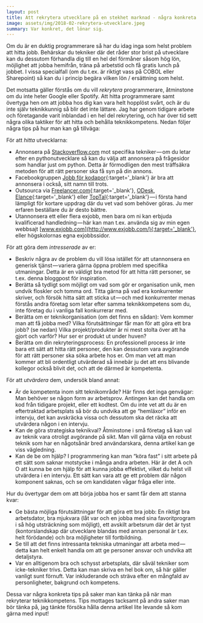 ```yaml
---
layout: post
title: Att rekrytera utvecklare på en stekhet marknad - några konkreta tips
image: assets/img/2018-02-rekrytera-utvecklare.jpeg
summary: Var konkret, det lönar sig.
---
```


Om du är en duktig programmerare så har du idag inga som helst problem att hitta jobb. Behärskar du tekniker där det råder stor brist på utvecklare kan du dessutom förhandla dig till en hel del förmåner såsom hög lön, möjlighet att jobba hemifrån, träna på arbetstid och få gratis lunch på jobbet. I vissa specialfall (om du t.ex. är riktigt vass på COBOL eller Sharepoint) så kan du i princip begära vilken lön / ersättning som helst.

Det motsatta gäller förstås om du vill *rekrytera* programmerare, åtminstone om du inte heter Google eller Spotify. Att hitta programmerare samt övertyga hen om att jobba hos dig kan vara helt hopplöst svårt, och är du inte själv teknikkunnig så blir det inte lättare. Jag har genom tidigare arbete och företagande varit inblandad i en hel del rekrytering, och har över tid sett några olika taktiker för att hitta och behålla teknikkompetens. Nedan följer några tips på hur man kan gå tillväga:

För att *hitta* utvecklarna:

* Annonsera på [Stackoverflow.com](http://www.stackoverflow.com/) mot specifika tekniker — om du letar efter en pythonutvecklare så kan du välja att annonsera på frågesidor som handlar just om python. Detta är förmodligen den mest träffsäkra metoden för att rätt personer ska få syn på din annons.
* Facebookgruppen [Jobb för kodapor](https://www.facebook.com/groups/500518803365453/){:target='_blank'} är bra att annonsera i också, sitt namn till trots.
* Outsourca via [Freelancer.com](http://www.freelancer.com/){:target='_blank'}, [ODesk](http://www.odesk.com/), [Elance](http://www.elance.com/){:target='_blank'} eller [TopTal](http://www.toptal.com/){:target='_blank'} — i första hand lämpligt för kortare uppdrag där du vet vad som behöver göras. Ju mer erfaren beställare du är desto bättre.
* Utannonsera ett eller flera exjobb, men bara om ni kan erbjuda kvalificerad handledning — här kan man t.ex. använda sig av min egen webbsajt [www.exjobb.com](http://www.exjobb.com/){:target='_blank'}, eller högskolornas egna exjobbssidor.

För att göra dem *intresserade* av er:

* Beskriv några av de problem du vill lösa istället för att utannonsera en generisk tjänst — variera gärna öppna problem med specifika utmaningar. Detta är en väldigt bra metod för att hitta rätt personer, se t.ex. denna bloggpost för inspiration.
* Berätta så tydligt som möjligt om vad som gör er organisation unik, men undvik floskler och tomma ord. Titta gärna på vad era konkurrenter skriver, och försök hitta sätt att sticka ut — och med konkurrenter menas förstås andra företag som letar efter samma teknikkompetens som du, inte företag du i vanliga fall konkurrerar med.
* Berätta om er teknikorganisation (om det finns en sådan): Vem kommer man att få jobba med? Vilka förutsättningar får man för att göra ett bra jobb? (se nedan) Vilka projekt/produkter är ni mest stolta över att ha gjort och varför? Hur ser er produkt ut under huven?
* Berätta om din rekryteringsprocess: En professionell process är inte bara ett sätt att hitta rätt personer, den kan dessutom vara avgörande för att rätt personer ska söka arbete hos er. Om man vet att man kommer att bli ordentligt utvärderad så innebär ju det att ens blivande kollegor också blivit det, och att de därmed är kompetenta.

För att *utvärdera* dem, undersök bland annat:

* Är de kompetenta inom sitt teknikområde? Här finns det inga genvägar: Man behöver se någon form av arbetsprov. Antingen kan det handla om kod från tidigare projekt, eller ett kodtest. Om du inte vet att du är en eftertraktad arbetsplats så bör du undvika att ge “hemläxor” inför en intervju, det kan avskräcka vissa och dessutom ska det räcka att utvärdera någon i en intervju.
* Kan de göra strategiska teknikval? Åtminstone i små företag så kan val av teknik vara otroligt avgörande på sikt. Man vill gärna välja en robust teknik som har en någotsånär bred användarskara, denna artikel kan ge viss vägledning.
* Kan de be om hjälp? I programmering kan man “köra fast” i sitt arbete på ett sätt som saknar motstycke i många andra arbeten. Här är det A och O att kunna be om hjälp för att kunna jobba effektivt, vilket du helst vill utvärdera i en intervju. Ett sätt kan vara att ge ett problem där någon komponent saknas, och se om kandidaten vågar fråga eller inte.

Hur du övertygar dem om att börja jobba hos er samt får dem att stanna kvar:

* Ge bästa möjliga förutsättningar för att göra ett bra jobb: En riktigt bra arbetsdator, bra mjukvara (låt var och en jobba med sina favoritprogram i så hög utsträckning som möjligt), ett avskilt arbetsrum där det är tyst (kontorslandskap där utvecklare blandas med annan personal är t.ex. helt förödande) och bra möjligheter till fortbildning.
* Se till att det finns intressanta tekniska utmaningar att arbeta med — detta kan helt enkelt handla om att ge personer ansvar och undvika att detaljstyra.
* Var en alltigenom bra och schysst arbetsplats, där såväl tekniker som icke-tekniker trivs. Detta kan man skriva en hel bok om, så här gäller vanligt sunt förnuft. Var inkluderande och sträva efter en mångfald av personligheter, bakgrund och kompetens.

Dessa var några konkreta tips på saker man kan tänka på när man rekryterar teknikkompetens. Tips mottages tacksamt på andra saker man bör tänka på, jag tänkte försöka hålla denna artikel lite levande så kom gärna med input!
